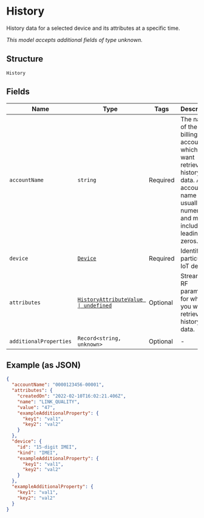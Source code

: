 
# History

History data for a selected device and its attributes at a specific time.

*This model accepts additional fields of type unknown.*

## Structure

`History`

## Fields

| Name | Type | Tags | Description |
|  --- | --- | --- | --- |
| `accountName` | `string` | Required | The name of the billing account for which you want retrieve history data. An account name is usually numeric, and must include any leading zeros. |
| `device` | [`Device`](../../doc/models/device.md) | Required | Identifies a particular IoT device. |
| `attributes` | [`HistoryAttributeValue \| undefined`](../../doc/models/history-attribute-value.md) | Optional | Streaming RF parameter for which you want to retrieve history data. |
| `additionalProperties` | `Record<string, unknown>` | Optional | - |

## Example (as JSON)

```json
{
  "accountName": "0000123456-00001",
  "attributes": {
    "createdOn": "2022-02-10T16:02:21.406Z",
    "name": "LINK_QUALITY",
    "value": "47",
    "exampleAdditionalProperty": {
      "key1": "val1",
      "key2": "val2"
    }
  },
  "device": {
    "id": "15-digit IMEI",
    "kind": "IMEI",
    "exampleAdditionalProperty": {
      "key1": "val1",
      "key2": "val2"
    }
  },
  "exampleAdditionalProperty": {
    "key1": "val1",
    "key2": "val2"
  }
}
```


